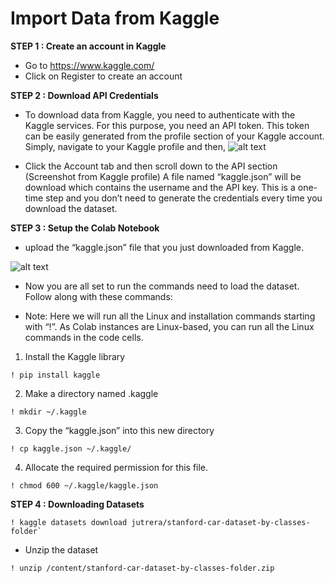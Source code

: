 # **Import Data from Kaggle**
**STEP 1 : Create an account in Kaggle**
- Go to https://www.kaggle.com/
- Click on Register to create an account

**STEP 2 : Download API Credentials** 
- To download data from Kaggle, you need to authenticate with the Kaggle services. For this purpose, you need an API token. This token can be easily generated from the profile section of your Kaggle account. Simply, navigate to your Kaggle profile and then,
![alt text](https://editor.analyticsvidhya.com/uploads/82084ds.PNG)

- Click the Account tab and then scroll down to the API section (Screenshot from Kaggle profile)
A file named “kaggle.json” will be download which contains the username and the API key.
This is a one-time step and you don’t need to generate the credentials every time you download the dataset.

**STEP 3 : Setup the Colab Notebook**
-  upload the “kaggle.json” file that you just downloaded from Kaggle.

![alt text](https://editor.analyticsvidhya.com/uploads/56124e.PNG)

- Now you are all set to run the commands need to load the dataset. Follow along with these commands:

- Note: Here we will run all the Linux and installation commands starting with “!”. As Colab instances are Linux-based, you can run all the Linux commands in the code cells.
1. Install the Kaggle library
```
! pip install kaggle
```
2. Make a directory named .kaggle

```
! mkdir ~/.kaggle
```
3. Copy the “kaggle.json” into this new directory
```
! cp kaggle.json ~/.kaggle/
```
4. Allocate the required permission for this file.
```
! chmod 600 ~/.kaggle/kaggle.json
```
**STEP 4 : Downloading Datasets**

```
! kaggle datasets download jutrera/stanford-car-dataset-by-classes-folder`
```
- Unzip the dataset

```
! unzip /content/stanford-car-dataset-by-classes-folder.zip
```

